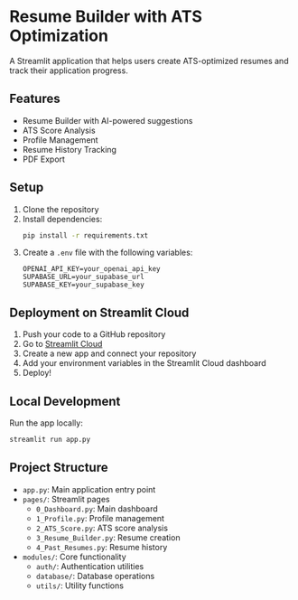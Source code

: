 # Resume Builder with ATS Optimization

A Streamlit application that helps users create ATS-optimized resumes and track their application progress.

## Features

- Resume Builder with AI-powered suggestions
- ATS Score Analysis
- Profile Management
- Resume History Tracking
- PDF Export

## Setup

1. Clone the repository
2. Install dependencies:
   ```bash
   pip install -r requirements.txt
   ```
3. Create a `.env` file with the following variables:
   ```
   OPENAI_API_KEY=your_openai_api_key
   SUPABASE_URL=your_supabase_url
   SUPABASE_KEY=your_supabase_key
   ```

## Deployment on Streamlit Cloud

1. Push your code to a GitHub repository
2. Go to [Streamlit Cloud](https://streamlit.io/cloud)
3. Create a new app and connect your repository
4. Add your environment variables in the Streamlit Cloud dashboard
5. Deploy!

## Local Development

Run the app locally:
```bash
streamlit run app.py
```

## Project Structure

- `app.py`: Main application entry point
- `pages/`: Streamlit pages
  - `0_Dashboard.py`: Main dashboard
  - `1_Profile.py`: Profile management
  - `2_ATS_Score.py`: ATS score analysis
  - `3_Resume_Builder.py`: Resume creation
  - `4_Past_Resumes.py`: Resume history
- `modules/`: Core functionality
  - `auth/`: Authentication utilities
  - `database/`: Database operations
  - `utils/`: Utility functions
